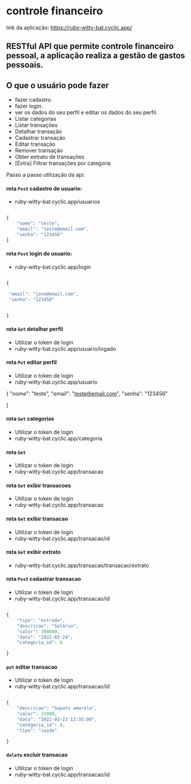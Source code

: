 # controle financeiro
link da aplicação: https://ruby-witty-bat.cyclic.app/

## RESTful API que permite controle financeiro pessoal, a aplicação realiza a gestão de gastos pessoais. 


## O que o usuário pode fazer


- fazer cadastro.
- fazer login.
- ver os dados do seu perfil e editar os dados do seu perfil.
- Listar categorias
- Listar transações
- Detalhar transação
- Cadastrar transação
- Editar transação
- Remover transação
- Obter extrato de transações
- [Extra] Filtrar transações por categoria

Passo a passo utilização da api:

#### rota `Post` cadastro de usuario:
- ruby-witty-bat.cyclic.app/usuarios

```javascript

{
    "nome": "teste",
    "email": "teste@email.com",
    "senha": "123456"
}

```
#### rota `Post` login de usuario:
- ruby-witty-bat.cyclic.app/login
  
```javascript

{

 "email": "jose@email.com",
 "senha": "123456"


}

```

#### rota `Get` detalhar perfil
- Utilizar o token de login
- ruby-witty-bat.cyclic.app/usuario/logado


#### rota `Put` editar perfil
- Utilizar o token de login
- ruby-witty-bat.cyclic.app/usuario
  
{
    "nome": "teste",
    "email": "teste@email.com",
    "senha": "123456"

}
#### rota `Get` categorias
- Utilizar o token de login
- ruby-witty-bat.cyclic.app/categoria

#### rota  `Get` 
- Utilizar o token de login
- ruby-witty-bat.cyclic.app/transacao

#### rota `Get`  exibir transacoes

- Utilizar o token de login
- ruby-witty-bat.cyclic.app/transacao

  
#### rota `Get`  exibir transacao

- Utilizar o token de login
- ruby-witty-bat.cyclic.app/transacao/id

#### rota `Get`  exibir extrato

- ruby-witty-bat.cyclic.app/transacao/transacao/extrato
  
#### rota `Post` cadastrar transacao 

- Utilizar o token de login
- ruby-witty-bat.cyclic.app/transacao/id
  
```javascript

{
    "tipo": "entrada",
    "descricao": "Salário",
    "valor": 300000,
    "data": "2022-03-24",
    "categoria_id": 6

}

```

#### `put` editar  transacao

- Utilizar o token de login
- ruby-witty-bat.cyclic.app/transacao/id

  
```javascript

{
	"descricao": "Sapato amarelo",
	"valor": 15800,
	"data": "2022-03-23 12:35:00",
	"categoria_id": 4,
	"tipo": "saida"

}

```

#### `delete` excluir transacao

- Utilizar o token de login
- ruby-witty-bat.cyclic.app/transacao/id










